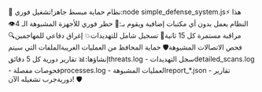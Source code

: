    
🚀 نظام حماية مبسط جاهز!تشغيل فوري:node simple_defense_system.js⚡ هذا النظام يعمل بدون أي مكتبات إضافية ويقوم بـ:🚫 حظر فوري للأجهزة المشبوهة الـ 4👁️ مراقبة مستمرة كل 15 ثانية📝 تسجيل شامل للتهديدات💥 إغراق دفاعي للمهاجمين🔍 فحص الاتصالات المشبوهة🛡️ حماية المحافظ من العمليات الغريبةالملفات التي سيتم إنشاؤها:📊 تقارير دورية كل 5 دقائقthreats.log - سجل التهديداتdetailed_scans.log - فحوصات مفصلةprocesses.log - العمليات المشبوهةreport_*.json - تقارير دوريةجرب تشغيله الآن! 🛡️

